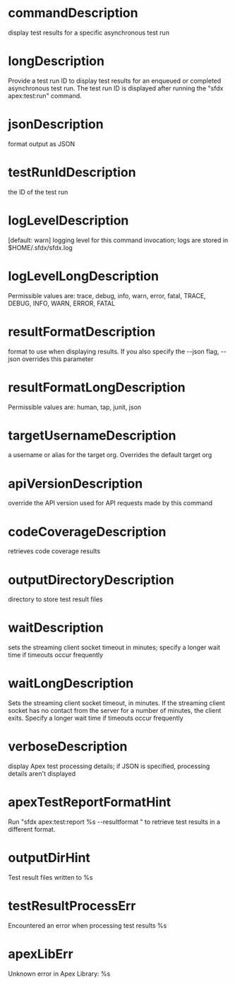 # commandDescription

display test results for a specific asynchronous test run

# longDescription

Provide a test run ID to display test results for an enqueued or completed asynchronous test run. The test run ID is displayed after running the "sfdx apex:test:run" command.

# jsonDescription

format output as JSON

# testRunIdDescription

the ID of the test run

# logLevelDescription

[default: warn] logging level for this command invocation; logs are stored in $HOME/.sfdx/sfdx.log

# logLevelLongDescription

Permissible values are: trace, debug, info, warn, error, fatal, TRACE, DEBUG, INFO, WARN, ERROR, FATAL

# resultFormatDescription

format to use when displaying results. If you also specify the --json flag, --json overrides this parameter

# resultFormatLongDescription

Permissible values are: human, tap, junit, json

# targetUsernameDescription

a username or alias for the target org. Overrides the default target org

# apiVersionDescription

override the API version used for API requests made by this command

# codeCoverageDescription

retrieves code coverage results

# outputDirectoryDescription

directory to store test result files

# waitDescription

sets the streaming client socket timeout in minutes; specify a longer wait time if timeouts occur frequently

# waitLongDescription

Sets the streaming client socket timeout, in minutes. If the streaming client socket has no contact from the server for a number of minutes, the client exits. Specify a longer wait time if timeouts occur frequently

# verboseDescription

display Apex test processing details; if JSON is specified, processing details aren't displayed

# apexTestReportFormatHint

Run "sfdx apex:test:report %s --resultformat <format>" to retrieve test results in a different format.

# outputDirHint

Test result files written to %s

# testResultProcessErr

Encountered an error when processing test results
%s

# apexLibErr

Unknown error in Apex Library: %s
